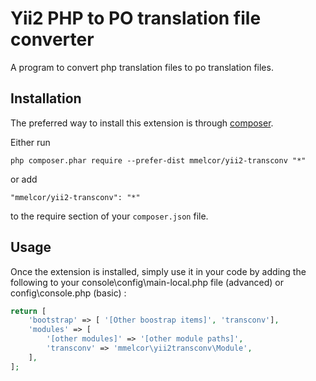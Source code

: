 Yii2 PHP to PO translation file converter
=========================================
A program to convert php translation files to po translation files.

Installation
------------

The preferred way to install this extension is through [composer](http://getcomposer.org/download/).

Either run

```
php composer.phar require --prefer-dist mmelcor/yii2-transconv "*"
```

or add

```
"mmelcor/yii2-transconv": "*"
```

to the require section of your `composer.json` file.


Usage
-----

Once the extension is installed, simply use it in your code by adding the following to your console\config\main-local.php file (advanced) or config\console.php (basic) :

```php
return [
	'bootstrap' => [ '[Other boostrap items]', 'transconv'],
	'modules' => [
		'[other modules]' => '[other module paths]',
		'transconv' => 'mmelcor\yii2transconv\Module',
	],
];
```